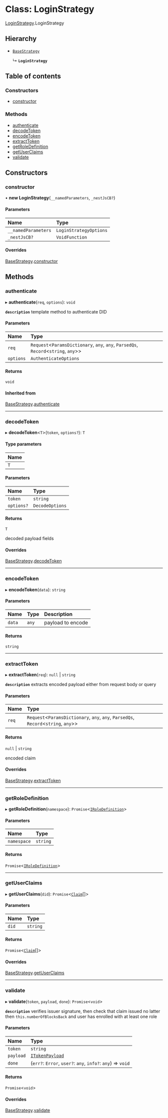 # Class: LoginStrategy

[LoginStrategy](../modules/loginstrategy.md).LoginStrategy

## Hierarchy

- [`BaseStrategy`](basestrategy.basestrategy-1.md)

  ↳ **`LoginStrategy`**

## Table of contents

### Constructors

- [constructor](loginstrategy.loginstrategy-1.md#constructor)

### Methods

- [authenticate](loginstrategy.loginstrategy-1.md#authenticate)
- [decodeToken](loginstrategy.loginstrategy-1.md#decodetoken)
- [encodeToken](loginstrategy.loginstrategy-1.md#encodetoken)
- [extractToken](loginstrategy.loginstrategy-1.md#extracttoken)
- [getRoleDefinition](loginstrategy.loginstrategy-1.md#getroledefinition)
- [getUserClaims](loginstrategy.loginstrategy-1.md#getuserclaims)
- [validate](loginstrategy.loginstrategy-1.md#validate)

## Constructors

### constructor

• **new LoginStrategy**(`__namedParameters`, `_nestJsCB?`)

#### Parameters

| Name | Type |
| :------ | :------ |
| `__namedParameters` | `LoginStrategyOptions` |
| `_nestJsCB?` | `VoidFunction` |

#### Overrides

[BaseStrategy](basestrategy.basestrategy-1.md).[constructor](basestrategy.basestrategy-1.md#constructor)

## Methods

### authenticate

▸ **authenticate**(`req`, `options`): `void`

**`description`** template method to authenticate DID

#### Parameters

| Name | Type |
| :------ | :------ |
| `req` | `Request`<`ParamsDictionary`, `any`, `any`, `ParsedQs`, `Record`<`string`, `any`\>\> |
| `options` | `AuthenticateOptions` |

#### Returns

`void`

#### Inherited from

[BaseStrategy](basestrategy.basestrategy-1.md).[authenticate](basestrategy.basestrategy-1.md#authenticate)

___

### decodeToken

▸ **decodeToken**<`T`\>(`token`, `options?`): `T`

#### Type parameters

| Name |
| :------ |
| `T` |

#### Parameters

| Name | Type |
| :------ | :------ |
| `token` | `string` |
| `options?` | `DecodeOptions` |

#### Returns

`T`

decoded payload fields

#### Overrides

[BaseStrategy](basestrategy.basestrategy-1.md).[decodeToken](basestrategy.basestrategy-1.md#decodetoken)

___

### encodeToken

▸ **encodeToken**(`data`): `string`

#### Parameters

| Name | Type | Description |
| :------ | :------ | :------ |
| `data` | `any` | payload to encode |

#### Returns

`string`

___

### extractToken

▸ **extractToken**(`req`): ``null`` \| `string`

**`description`** extracts encoded payload either from request body or query

#### Parameters

| Name | Type |
| :------ | :------ |
| `req` | `Request`<`ParamsDictionary`, `any`, `any`, `ParsedQs`, `Record`<`string`, `any`\>\> |

#### Returns

``null`` \| `string`

encoded claim

#### Overrides

[BaseStrategy](basestrategy.basestrategy-1.md).[extractToken](basestrategy.basestrategy-1.md#extracttoken)

___

### getRoleDefinition

▸ **getRoleDefinition**(`namespace`): `Promise`<[`IRoleDefinition`](../interfaces/loginstrategy_types.iroledefinition.md)\>

#### Parameters

| Name | Type |
| :------ | :------ |
| `namespace` | `string` |

#### Returns

`Promise`<[`IRoleDefinition`](../interfaces/loginstrategy_types.iroledefinition.md)\>

___

### getUserClaims

▸ **getUserClaims**(`did`): `Promise`<[`Claim`](../interfaces/loginstrategy_types.claim.md)[]\>

#### Parameters

| Name | Type |
| :------ | :------ |
| `did` | `string` |

#### Returns

`Promise`<[`Claim`](../interfaces/loginstrategy_types.claim.md)[]\>

#### Overrides

[BaseStrategy](basestrategy.basestrategy-1.md).[getUserClaims](basestrategy.basestrategy-1.md#getuserclaims)

___

### validate

▸ **validate**(`token`, `payload`, `done`): `Promise`<`void`\>

**`description`** verifies issuer signature, then check that claim issued
no latter then `this.numberOfBlocksBack` and user has enrolled with at
least one role

#### Parameters

| Name | Type |
| :------ | :------ |
| `token` | `string` |
| `payload` | [`ITokenPayload`](../interfaces/loginstrategy_types.itokenpayload.md) |
| `done` | (`err?`: `Error`, `user?`: `any`, `info?`: `any`) => `void` |

#### Returns

`Promise`<`void`\>

#### Overrides

[BaseStrategy](basestrategy.basestrategy-1.md).[validate](basestrategy.basestrategy-1.md#validate)
